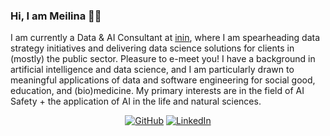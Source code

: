 ### Hi, I am Meilina 👋🏼

I am currently a Data & AI Consultant at [inin](https://www.inin.nl/), where I am spearheading data strategy initiatives and delivering data science solutions for clients in (mostly) the public sector. Pleasure to e-meet you! I have a background in artificial intelligence and data science, and I am particularly drawn to meaningful applications of data and software engineering for social good, education, and (bio)medicine. My primary interests are in the field of AI Safety + the application of AI in the life and natural sciences. 

<p align="center">
	<a href="https://github.com/MeilinaR"><img src="https://img.shields.io/github/followers/MeilinaR.svg?label=GitHub&style=social" alt="GitHub"></a>
	<a href="https://www.linkedin.com/in/meilina/?locale=en_US"><img src="https://img.shields.io/badge/LinkedIn--_.svg?style=social&logo=linkedin" alt="LinkedIn"></a>
</p>
